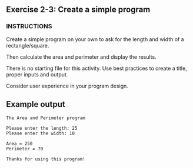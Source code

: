 ## Exercise 2-3: Create a simple program

### INSTRUCTIONS

Create a simple program on your own to ask for the length and width of a rectangle/square. 

Then calculate the area and perimeter and display the results. 

There is no starting file for this activity. Use best practices to create a title, proper inputs and output. 

Consider user experience in your program design. 

## Example output

```
The Area and Perimeter program

Please enter the length: 25
Please enter the width: 10

Area = 250
Perimeter = 70

Thanks for using this program! 